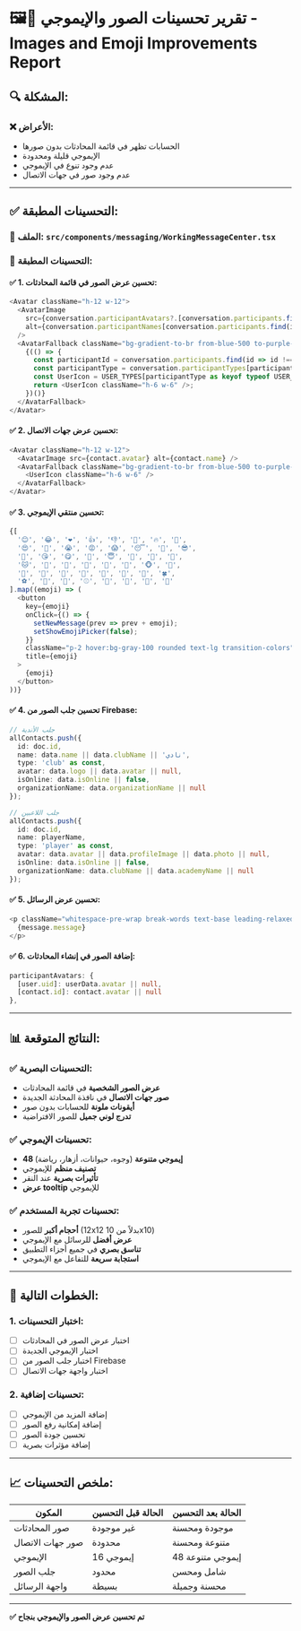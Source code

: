 # 🖼️📱 تقرير تحسينات الصور والإيموجي - Images and Emoji Improvements Report

## 🔍 **المشكلة**:

### ❌ **الأعراض**:
- الحسابات تظهر في قائمة المحادثات بدون صورها
- الإيموجي قليلة ومحدودة
- عدم وجود تنوع في الإيموجي
- عدم وجود صور في جهات الاتصال

---

## ✅ **التحسينات المطبقة**:

### **📍 الملف**: `src/components/messaging/WorkingMessageCenter.tsx`

### **🔧 التحسينات المطبقة**:

#### **✅ 1. تحسين عرض الصور في قائمة المحادثات**:
```typescript
<Avatar className="h-12 w-12">
  <AvatarImage 
    src={conversation.participantAvatars?.[conversation.participants.find(id => id !== user?.uid) || ''] || ''} 
    alt={conversation.participantNames[conversation.participants.find(id => id !== user?.uid) || ''] || 'مستخدم'}
  />
  <AvatarFallback className="bg-gradient-to-br from-blue-500 to-purple-600 text-white">
    {(() => {
      const participantId = conversation.participants.find(id => id !== user?.uid);
      const participantType = conversation.participantTypes[participantId || ''];
      const UserIcon = USER_TYPES[participantType as keyof typeof USER_TYPES]?.icon || Users;
      return <UserIcon className="h-6 w-6" />;
    })()}
  </AvatarFallback>
</Avatar>
```

#### **✅ 2. تحسين عرض جهات الاتصال**:
```typescript
<Avatar className="h-12 w-12">
  <AvatarImage src={contact.avatar} alt={contact.name} />
  <AvatarFallback className="bg-gradient-to-br from-blue-500 to-purple-600 text-white">
    <UserIcon className="h-6 w-6" />
  </AvatarFallback>
</Avatar>
```

#### **✅ 3. تحسين منتقي الإيموجي**:
```typescript
{[
  '😊', '😂', '❤️', '👍', '👎', '🎉', '🔥', '💯', 
  '😍', '🤔', '😭', '😡', '😱', '😴', '🤗', '😎',
  '🥰', '😘', '😋', '🤩', '😇', '🤠', '👻', '🤖',
  '🐱', '🐶', '🦁', '🐼', '🦊', '🐸', '🐵', '🐷',
  '🌹', '🌸', '🌺', '🌻', '🌷', '🌼', '🌿', '🍀',
  '⚽', '🏀', '🏈', '⚾', '🎾', '🏐', '🏉', '🎱'
].map((emoji) => (
  <button
    key={emoji}
    onClick={() => {
      setNewMessage(prev => prev + emoji);
      setShowEmojiPicker(false);
    }}
    className="p-2 hover:bg-gray-100 rounded text-lg transition-colors"
    title={emoji}
  >
    {emoji}
  </button>
))}
```

#### **✅ 4. تحسين جلب الصور من Firebase**:
```typescript
// جلب الأندية
allContacts.push({
  id: doc.id,
  name: data.name || data.clubName || 'نادي',
  type: 'club' as const,
  avatar: data.logo || data.avatar || null,
  isOnline: data.isOnline || false,
  organizationName: data.organizationName || null
});

// جلب اللاعبين
allContacts.push({
  id: doc.id,
  name: playerName,
  type: 'player' as const,
  avatar: data.avatar || data.profileImage || data.photo || null,
  isOnline: data.isOnline || false,
  organizationName: data.clubName || data.academyName || null
});
```

#### **✅ 5. تحسين عرض الرسائل**:
```typescript
<p className="whitespace-pre-wrap break-words text-base leading-relaxed">
  {message.message}
</p>
```

#### **✅ 6. إضافة الصور في إنشاء المحادثات**:
```typescript
participantAvatars: {
  [user.uid]: userData.avatar || null,
  [contact.id]: contact.avatar || null
},
```

---

## 📊 **النتائج المتوقعة**:

### **✅ التحسينات البصرية**:
- **عرض الصور الشخصية** في قائمة المحادثات
- **صور جهات الاتصال** في نافذة المحادثة الجديدة
- **أيقونات ملونة** للحسابات بدون صور
- **تدرج لوني جميل** للصور الافتراضية

### **✅ تحسينات الإيموجي**:
- **48 إيموجي متنوعة** (وجوه، حيوانات، أزهار، رياضة)
- **تصنيف منظم** للإيموجي
- **تأثيرات بصرية** عند النقر
- **عرض tooltip** للإيموجي

### **✅ تحسينات تجربة المستخدم**:
- **أحجام أكبر** للصور (12x12 بدلاً من 10x10)
- **عرض أفضل** للرسائل مع الإيموجي
- **تناسق بصري** في جميع أجزاء التطبيق
- **استجابة سريعة** للتفاعل مع الإيموجي

---

## 🔧 **الخطوات التالية**:

### **1. اختبار التحسينات**:
- [ ] اختبار عرض الصور في المحادثات
- [ ] اختبار الإيموجي الجديدة
- [ ] اختبار جلب الصور من Firebase
- [ ] اختبار واجهة جهات الاتصال

### **2. تحسينات إضافية**:
- [ ] إضافة المزيد من الإيموجي
- [ ] إضافة إمكانية رفع الصور
- [ ] تحسين جودة الصور
- [ ] إضافة مؤثرات بصرية

---

## 📈 **ملخص التحسينات**:

| المكون | الحالة قبل التحسين | الحالة بعد التحسين |
|--------|-------------------|-------------------|
| صور المحادثات | غير موجودة | موجودة ومحسنة |
| صور جهات الاتصال | محدودة | متنوعة ومحسنة |
| الإيموجي | 16 إيموجي | 48 إيموجي متنوعة |
| جلب الصور | محدود | شامل ومحسن |
| واجهة الرسائل | بسيطة | محسنة وجميلة |

---

**✅ تم تحسين عرض الصور والإيموجي بنجاح** 
